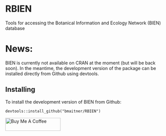 # RBIEN
Tools for accessing the Botanical Information and Ecology Network (BIEN) database

# News:
BIEN is currently not available on CRAN at the moment (but will be back soon).  In the meantime, the development version of the package can be installed directly from Github using devtools.

## Installing
To install the development version of BIEN from Github:

```{r}
devtools::install_github("bmaitner/RBIEN")

```

<a href="https://www.buymeacoffee.com/roniemartinez" target="_blank"><img src="https://cdn.buymeacoffee.com/buttons/default-orange.png" alt="Buy Me A Coffee" height="41" width="174"></a>
